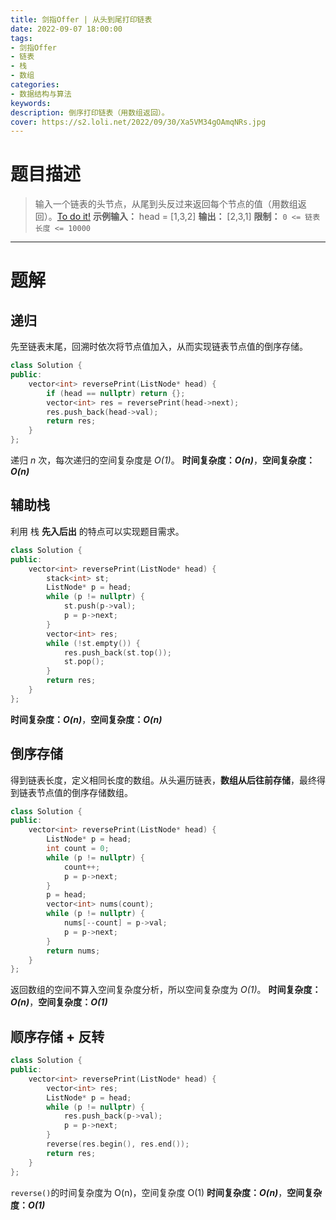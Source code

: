 ```yaml
---
title: 剑指Offer | 从头到尾打印链表
date: 2022-09-07 18:00:00
tags:
- 剑指Offer
- 链表
- 栈
- 数组
categories:
- 数据结构与算法
keywords:
description: 倒序打印链表（用数组返回）。
cover: https://s2.loli.net/2022/09/30/Xa5VM34gOAmqNRs.jpg
---
```

# 题目描述
> 输入一个链表的头节点，从尾到头反过来返回每个节点的值（用数组返回）。[To do it!](https://leetcode.cn/problems/cong-wei-dao-tou-da-yin-lian-biao-lcof/)
> **示例输入：** head = [1,3,2]
> **输出：** [2,3,1]
> **限制：** `0 <= 链表长度 <= 10000`

---

# 题解
## 递归
先至链表末尾，回溯时依次将节点值加入，从而实现链表节点值的倒序存储。
```C++
class Solution {
public:
    vector<int> reversePrint(ListNode* head) {
        if (head == nullptr) return {};
        vector<int> res = reversePrint(head->next);
        res.push_back(head->val);
        return res;
    }
};
```
递归 *n* 次，每次递归的空间复杂度是 *O(1)*。
**时间复杂度：_O(n)_**，**空间复杂度：_O(n)_**

## 辅助栈
利用 栈 **先入后出** 的特点可以实现题目需求。
```C++
class Solution {
public:
    vector<int> reversePrint(ListNode* head) {
        stack<int> st;
        ListNode* p = head;
        while (p != nullptr) {
            st.push(p->val);
            p = p->next;
        }
        vector<int> res;
        while (!st.empty()) {
            res.push_back(st.top());
            st.pop();
        }
        return res;
    }
};
```
**时间复杂度：_O(n)_**，**空间复杂度：_O(n)_**

## 倒序存储
得到链表长度，定义相同长度的数组。从头遍历链表，**数组从后往前存储**，最终得到链表节点值的倒序存储数组。
```c++
class Solution {
public:
    vector<int> reversePrint(ListNode* head) {
        ListNode* p = head;
        int count = 0;
        while (p != nullptr) {
            count++;
            p = p->next;
        }
        p = head;
        vector<int> nums(count);
        while (p != nullptr) {
            nums[--count] = p->val;
            p = p->next;
        }
        return nums;
    }
};
```
返回数组的空间不算入空间复杂度分析，所以空间复杂度为 *O(1)*。
**时间复杂度：_O(n)_**，**空间复杂度：_O(1)_**

## 顺序存储 + 反转
```c++
class Solution {
public:
    vector<int> reversePrint(ListNode* head) {
        vector<int> res;
        ListNode* p = head;
        while (p != nullptr) {
            res.push_back(p->val);
            p = p->next;
        }
        reverse(res.begin(), res.end());
        return res;
    }
};
```
`reverse()`的时间复杂度为 O(n)，空间复杂度 O(1)
**时间复杂度：_O(n)_**，**空间复杂度：_O(1)_**